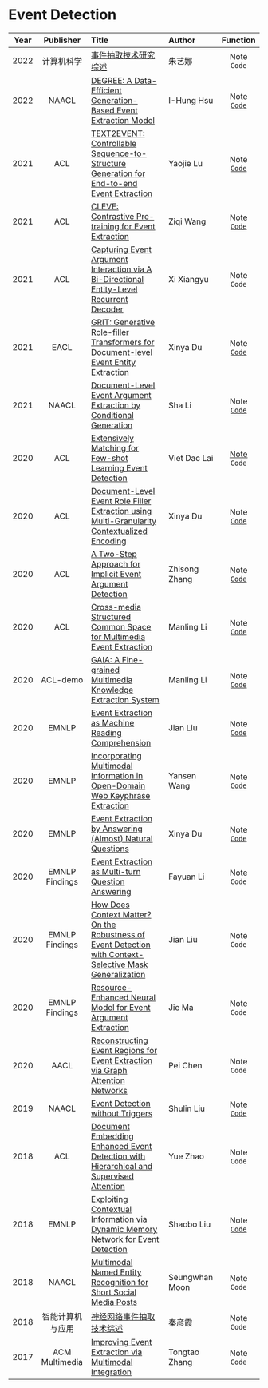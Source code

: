 # Event Detection

| Year | Publisher | Title | Author | Function |
| :-: | :-: | :- | :- | :-: |
| 2022 | 计算机科学 | [事件抽取技术研究综述](https://kns.cnki.net/kcms/detail/detail.aspx?dbcode=CAPJ&dbname=CAPJLAST&filename=JSJA2022080900D&uniplatform=NZKPT&v=x2k_d6-t3_2wiKy2cj0sJP62rtrhHTK1_I074VGPmWgnqLsIAuOlfXJlXoQb96JB) | 朱艺娜 | Note <br> `Code` |
| 2022 | NAACL | [DEGREE: A Data-Efficient Generation-Based Event Extraction Model](https://aclanthology.org/2022.naacl-main.138/) | I-Hung Hsu | Note <br> [`Code`](https://github.com/PlusLabNLP/DEGREE) |
| 2021 | ACL | [TEXT2EVENT: Controllable Sequence-to-Structure Generation for End-to-end Event Extraction](https://aclanthology.org/2021.acl-long.217/) | Yaojie Lu | Note <br> [`Code`](https://github.com/luyaojie/text2event) |
| 2021 | ACL | [CLEVE: Contrastive Pre-training for Event Extraction](https://aclanthology.org/2021.acl-long.491/) | Ziqi Wang | Note <br> [`Code`](https://github.com/THU-KEG/CLEVE) |
| 2021 | ACL | [Capturing Event Argument Interaction via A Bi-Directional Entity-Level Recurrent Decoder](https://aclanthology.org/2021.acl-long.18/) | Xi Xiangyu | Note <br> `Code` |
| 2021 | EACL | [GRIT: Generative Role-filler Transformers for Document-level Event Entity Extraction](https://aclanthology.org/2021.eacl-main.52/) | Xinya Du | Note <br> [`Code`](https://github.com/xinyadu/grit_doc_event_entity) |
| 2021 | NAACL | [Document-Level Event Argument Extraction by Conditional Generation](https://www.aclweb.org/anthology/2021.naacl-main.69/) | Sha Li | Note <br> [`Code`](https://github.com/raspberryice/gen-arg) |
| 2020 | ACL | [Extensively Matching for Few-shot Learning Event Detection](https://www.aclweb.org/anthology/2020.nuse-1.5/) | Viet Dac Lai | [Note](https://zhevent.github.io/2020/10/09/few-shot-learning-event-detection/) <br> `Code` |
| 2020 | ACL | [Document-Level Event Role Filler Extraction using Multi-Granularity Contextualized Encoding](https://aclanthology.org/2020.acl-main.714/) | Xinya Du | Note <br> [`Code`](https://github.com/xinyadu/doc_event_role) |
| 2020 | ACL | [A Two-Step Approach for Implicit Event Argument Detection](https://aclanthology.org/2020.acl-main.667/) | Zhisong Zhang | Note <br> [`Code`](https://github.com/zzsfornlp/zmsp) |
| 2020 | ACL | [Cross-media Structured Common Space for Multimedia Event Extraction](https://www.aclweb.org/anthology/2020.acl-main.230/) | Manling Li | Note <br> [`Code`](https://github.com/limanling/m2e2) |
| 2020 | ACL-demo | [GAIA: A Fine-grained Multimedia Knowledge Extraction System](https://www.aclweb.org/anthology/2020.acl-demos.11/) | Manling Li | Note <br> [`Code`](https://github.com/GAIA-AIDA) |
| 2020 | EMNLP | [Event Extraction as Machine Reading Comprehension](https://aclanthology.org/2020.emnlp-main.128/) | Jian Liu | Note <br> [`Code`](https://github.com/jianliu-ml/EEasMRC) |
| 2020 | EMNLP | [Incorporating Multimodal Information in Open-Domain Web Keyphrase Extraction](https://www.aclweb.org/anthology/2020.emnlp-main.140/) | Yansen Wang | Note <br> [`Code`](https://github.com/victorywys/SMART-KPE) |
| 2020 | EMNLP | [Event Extraction by Answering (Almost) Natural Questions](https://aclanthology.org/2020.emnlp-main.49/) | Xinya Du | Note <br> [`Code`](https://github.com/xinyadu/eeqa) |
| 2020 | EMNLP Findings | [Event Extraction as Multi-turn Question Answering](https://aclanthology.org/2020.findings-emnlp.73/) | Fayuan Li | Note <br> `Code` |
| 2020 | EMNLP Findings | [How Does Context Matter? On the Robustness of Event Detection with Context-Selective Mask Generalization](https://aclanthology.org/2020.findings-emnlp.229/) | Jian Liu | Note <br> `Code` |
| 2020 | EMNLP Findings | [Resource-Enhanced Neural Model for Event Argument Extraction](https://aclanthology.org/2020.findings-emnlp.318/) | Jie Ma | Note <br> `Code` |
| 2020 | AACL | [Reconstructing Event Regions for Event Extraction via Graph Attention Networks](https://aclanthology.org/2020.aacl-main.81/) | Pei Chen | Note <br> `Code` |
| 2019 | NAACL | [Event Detection without Triggers](https://www.aclweb.org/anthology/N19-1080/) | Shulin Liu | Note <br> [`Code`](https://github.com/liushulinle/event_detection_without_triggers) |
| 2018 | ACL | [Document Embedding Enhanced Event Detection with Hierarchical and Supervised Attention](https://aclanthology.org/P18-2066/) | Yue Zhao | Note <br> `Code` |
| 2018 | EMNLP | [Exploiting Contextual Information via Dynamic Memory Network for Event Detection](https://aclanthology.org/D18-1127/) | Shaobo Liu | Note <br> [`Code`](https://github.com/AveryLiu/TD-DMN) |
| 2018 | NAACL | [Multimodal Named Entity Recognition for Short Social Media Posts](https://www.aclweb.org/anthology/N18-1078/) | Seungwhan Moon| Note <br> `Code` |
| 2018 | 智能计算机与应用 | [神经网络事件抽取技术综述](http://www.cnki.com.cn/Article/CJFDTotal-DLXZ201803002.htm) | 秦彦霞 | Note <br> `Code` |
| 2017 | ACM Multimedia | [Improving Event Extraction via Multimodal Integration](https://dl.acm.org/doi/10.1145/3123266.3123294) | Tongtao Zhang | Note <br> `Code` |
